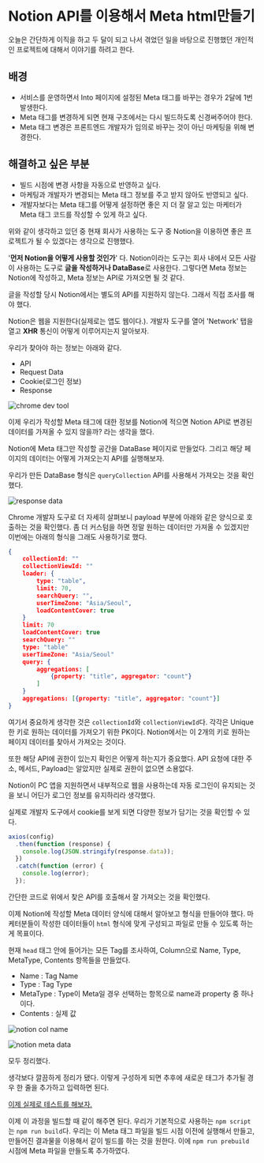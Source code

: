 # Notion API를 이용해서 Meta html만들기

오늘은 간단하게 이직을 하고 두 달이 되고 나서 겪었던 일을 바탕으로 진행했던 개인적인 프로젝트에 대해서 이야기를 하려고 한다.

## 배경

- 서비스를 운영하면서 Into 페이지에 설정된 Meta 태그를 바꾸는 경우가 2달에 1번 발생한다.
- Meta 태그를 변경하게 되면 현재 구조에서는 다시 빌드하도록 신경써주어야 한다.
- Meta 태그 변경은 프론트엔드 개발자가 임의로 바꾸는 것이 아닌 마케팅을 위해 변경한다.

## 해결하고 싶은 부분

- 빌드 시점에 변경 사항을 자동으로 반영하고 싶다.
- 마케팅과 개발자가 변경되는 Meta 태그 정보를 주고 받지 않아도 반영되고 싶다.
- 개발자보다는 Meta 태그를 어떻게 설정하면 좋은 지 더 잘 알고 있는 마케터가 Meta 태그 코드를 작성할 수 있게 하고 싶다.

위와 같이 생각하고 있던 중 현재 회사가 사용하는 도구 중 Notion을 이용하면 좋은 프로젝트가 될 수 있겠다는 생각으로 진행했다.

'**먼저 Notion을 어떻게 사용할 것인가**' 다. Notion이라는 도구는 회사 내에서 모든 사람이 사용하는 도구로 **글을 작성하거나 DataBase**로 사용한다. 그렇다면 Meta 정보는 Notion에 작성하고, Meta 정보는 API로 가져오면 될 것 같다.

글을 작성할 당시 Notion에서는 별도의 API를 지원하지 않는다. 그래서 직접 조사를 해야 했다.

Notion은 웹을 지원한다(실제로는 앱도 웹이다.). 개발자 도구를 열어 'Network' 탭을 열고 **XHR** 통신이 어떻게 이루어지는지 알아보자.

우리가 찾아야 하는 정보는 아래와 같다.

- API
- Request Data
- Cookie(로그인 정보)
- Response

![chrome dev tool](https://user-images.githubusercontent.com/24274424/92750428-01f10880-f3c2-11ea-87d9-dab87306bca4.png)

이제 우리가 작성할 Meta 태그에 대한 정보를 Notion에 적으면 Notion API로 변경된 데이터를 가져올 수 있지 않을까? 라는 생각을 했다.

Notion에 Meta 태그만 작성할 공간을 DataBase 페이지로 만들었다. 그리고 해당 페이지의 데이터는 어떻게 가져오는지 API를 실행해보자.

우리가 만든 DataBase 형식은 `queryCollection` API를 사용해서 가져오는 것을 확인했다.

![response data](https://user-images.githubusercontent.com/24274424/92750942-82b00480-f3c2-11ea-95d6-faf24ca9a9f7.png)

Chrome 개발자 도구로 더 자세히 살펴보니 payload 부분에 아래와 같은 양식으로 호출하는 것을 확인했다. 좀 더 커스텀을 하면 정말 원하는 데이터만 가져올 수 있겠지만 이번에는 아래의 형식을 그래도 사용하기로 했다.

```json
{ 
    collectionId: ""
    collectionViewId: ""
    loader: {
        type: "table", 
        limit: 70, 
        searchQuery: "", 
        userTimeZone: "Asia/Seoul", 
        loadContentCover: true
    }
    limit: 70
    loadContentCover: true
    searchQuery: ""
    type: "table"
    userTimeZone: "Asia/Seoul"
    query: {
        aggregations: [
            {property: "title", aggregator: "count"}
        ]
    }
    aggregations: [{property: "title", aggregator: "count"}]
}
```

여기서 중요하게 생각한 것은 `collectionId`와 `collectionViewId`다. 각각은 Unique한 키로 원하는 데이터를 가져오기 위한 PK이다. Notion에서는 이 2개의 키로 원하는 페이지 데이터를 찾아서 가져오는 것이다.

또한 해당 API에 권한이 있는지 확인은 어떻게 하는지가 중요했다. API 요청에 대한 주소, 메서드, Payload는 알았지만 실제로 권한이 없으면 소용없다.

Notion이 PC 앱을 지원하면서 내부적으로 웹을 사용하는데 자동 로그인이 유지되는 것을 보니 어딘가 로그인 정보를 유지하리라 생각했다. 

실제로 개발자 도구에서 cookie를 보게 되면 다양한 정보가 담기는 것을 확인할 수 있다.

```js
axios(config)
  .then(function (response) {
    console.log(JSON.stringify(response.data));
  })
  .catch(function (error) {
    console.log(error);
  });
```

간단한 코드로 위에서 찾은 API를 호출해서 잘 가져오는 것을 확인했다.

이제 Notion에 작성할 Meta 데이터 양식에 대해서 알아보고 형식을 만들어야 했다. 마케터분들이 작성한 데이터들이 `html` 형식에 맞게 구성되고 파일로 만들 수 있도록 하는게 목표이다.

현재 `head` 태그 안에 들어가는 모든 Tag를 조사하여, Column으로 Name, Type, MetaType, Contents 항목들을 만들었다.

- Name : Tag Name
- Type : Tag Type
- MetaType : Type이 Meta일 경우 선택하는 항목으로 name과 property 중 하나이다.
- Contents : 실제 값

![notion col name](https://user-images.githubusercontent.com/24274424/92750264-dd952c00-f3c1-11ea-9a43-1aeb0f10782a.png)


![notion meta data](https://user-images.githubusercontent.com/24274424/92750134-bfc7c700-f3c1-11ea-84fa-fde8a37474a2.png)

모두 정리했다.

생각보다 깔끔하게 정리가 됐다. 이렇게 구성하게 되면 추후에 새로운 태그가 추가될 경우 한 줄을 추가하고 입력하면 된다.

[이제 실제로 테스트를 해보자.](https://github.com/SeonHyungJo/metatag-generator-for-notion)

이제 이 과정을 빌드할 때 같이 해주면 된다. 우리가 기본적으로 사용하는 `npm script`는 `npm run build`다. 우리는 이 Meta 태그 파일을 빌드 시점 이전에 실행해서 만들고, 만들어진 결과물을 이용해서 같이 빌드를 하는 것을 원한다. 이에 `npm run prebuild` 시점에 Meta 파일을 만들도록 추가하였다.